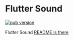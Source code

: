# Flutter Sound

<p align="left">
  <a href="https://pub.dartlang.org/packages/flauto"><img alt="pub version" src="https://img.shields.io/pub/v/flauto.svg?style=flat-square"></a>
</p>

Flutter Sound [README is there](../../flutter_sound/README.md)
